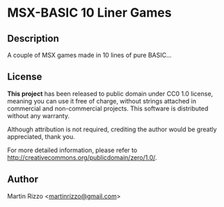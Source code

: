 MSX-BASIC 10 Liner Games
========================

Description
-----------
A couple of MSX games made in 10 lines of pure BASIC...


License
-------

**This project** has been released to public domain under CC0 1.0 license, meaning you can use it free of charge, without strings attached in commercial and non-commercial projects. This software is distributed without any warranty.

Although attribution is not required, crediting the author would be greatly appreciated, thank you.

For more detailed information, please refer to <http://creativecommons.org/publicdomain/zero/1.0/>.


Author
------
Martin Rizzo <<martinrizzo@gmail.com>>
